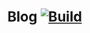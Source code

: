 # Blog [![Build][build-img]][build-url]

[build-img]: https://travis-ci.org/IvanUkhov/blog.svg?branch=master
[build-url]: https://travis-ci.org/IvanUkhov/blog
